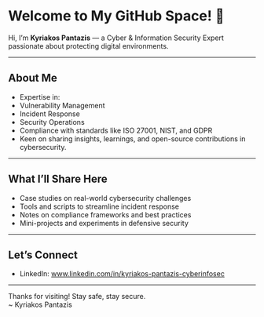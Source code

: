 # Welcome to My GitHub Space! 👋

Hi, I’m **Kyriakos Pantazis** — a Cyber & Information Security Expert passionate about protecting digital environments.

---

##  About Me
-  Expertise in:
  - Vulnerability Management
  - Incident Response
  - Security Operations
  - Compliance with standards like ISO 27001, NIST, and GDPR
- Keen on sharing insights, learnings, and open-source contributions in cybersecurity.

---

##  What I’ll Share Here
- Case studies on real-world cybersecurity challenges  
- Tools and scripts to streamline incident response  
- Notes on compliance frameworks and best practices  
- Mini-projects and experiments in defensive security

---

##  Let’s Connect
- LinkedIn: www.linkedin.com/in/kyriakos-pantazis-cyberinfosec


---

Thanks for visiting! Stay safe, stay secure.  
~ Kyriakos Pantazis
